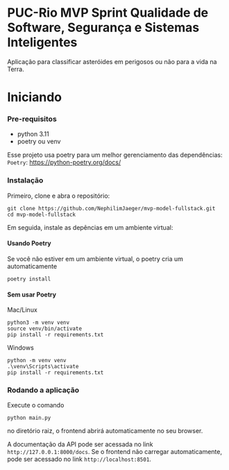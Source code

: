 # PUC-Rio MVP Sprint Qualidade de Software, Segurança e Sistemas Inteligentes

Aplicação para classificar asteróides em perigosos ou não para a vida na Terra.

# Iniciando

### Pre-requisitos

- python 3.11
- poetry ou venv

Esse projeto usa poetry para um melhor gerenciamento das dependências:
`Poetry`: https://python-poetry.org/docs/

### Instalação

Primeiro, clone e abra o repositório:

```
git clone https://github.com/NephilimJaeger/mvp-model-fullstack.git
cd mvp-model-fullstack
```
Em seguida, instale as depências em um ambiente virtual:

#### Usando Poetry

Se você não estiver em um ambiente virtual, o poetry cria um automaticamente

```
poetry install
```

#### Sem usar Poetry

Mac/Linux

```
python3 -m venv venv
source venv/bin/activate 
pip install -r requirements.txt
```

Windows
```
python -m venv venv
.\venv\Scripts\activate
pip install -r requirements.txt
```

### Rodando a aplicação

Execute o comando
```
python main.py
```

no diretório raiz, o frontend abrirá automaticamente no seu browser.

A documentação da API pode ser acessada no link `http://127.0.0.1:8000/docs`.
Se o frontend não carregar automaticamente, pode ser acessado no link `http://localhost:8501`.